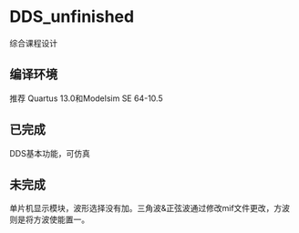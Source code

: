 # DDS_unfinished
综合课程设计

## 编译环境
推荐 Quartus 13.0和Modelsim SE 64-10.5

## 已完成
DDS基本功能，可仿真

## 未完成
单片机显示模块，波形选择没有加。三角波&正弦波通过修改mif文件更改，方波则是将方波使能置一。
